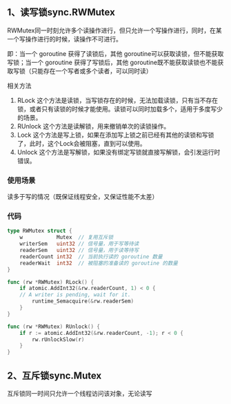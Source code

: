 ## 1、读写锁sync.RWMutex

RWMutex同一时刻允许多个读操作进行，但只允许一个写操作进行，同时，在某一个写操作进行的时候，读操作不可进行。

即：当一个 goroutine 获得了读锁后，其他 goroutine可以获取读锁，但不能获取写锁；当一个 goroutine 获得了写锁后，其他 goroutine既不能获取读锁也不能获取写锁（只能存在一个写者或多个读者，可以同时读）

相关方法
1. RLock 这个方法是读锁，当写锁存在的时候，无法加载读锁，只有当不存在锁，或者只有读锁的时候才能使用。读锁可以同时加载多个，适用于多度写少的场景。
2. RUnlock 这个方法是读解锁，用来撤销单次的读锁操作。
3. Lock 这个方法是写上锁，如果在添加写上锁之前已经有其他的读锁和写锁了，此时，这个Lock会被阻塞，直到可以使用。
4. Unlock 这个方法是写解锁，如果没有绑定写锁就直接写解锁，会引发运行时错误。

### 使用场景
读多于写的情况（既保证线程安全，又保证性能不太差）

### 代码

```go
type RWMutex struct {
    w           Mutex  // 复用互斥锁
    writerSem   uint32 // 信号量，用于写等待读
    readerSem   uint32 // 信号量，用于读等待写
    readerCount int32  // 当前执行读的 goroutine 数量
    readerWait  int32  // 被阻塞的准备读的 goroutine 的数量
}

func (rw *RWMutex) RLock() {
    if atomic.AddInt32(&rw.readerCount, 1) < 0 {
    // A writer is pending, wait for it.
        runtime_Semacquire(&rw.readerSem)
    }
}

func (rw *RWMutex) RUnlock() {
    if r := atomic.AddInt32(&rw.readerCount, -1); r < 0 {
        rw.rUnlockSlow(r)
    }
}

```

## 2、互斥锁sync.Mutex

互斥锁同一时间只允许一个线程访问该对象，无论读写